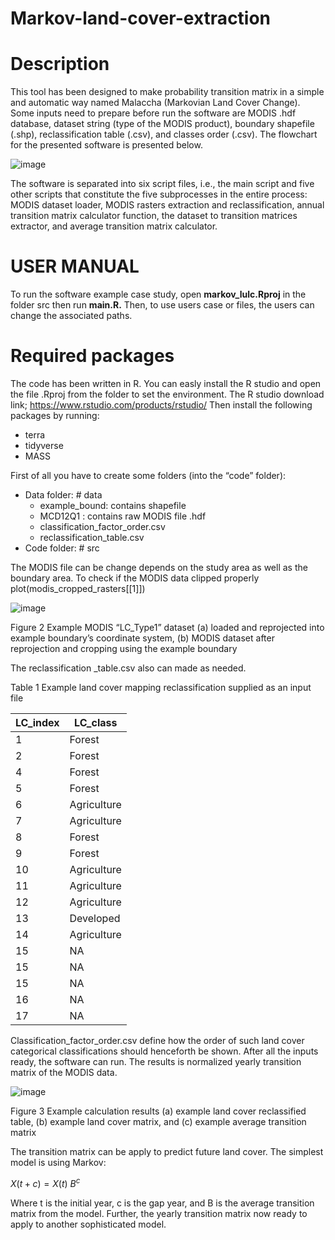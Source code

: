 # Markov-land-cover-extraction

# Description
This tool has been designed to make probability transition matrix in a simple and automatic way named Malaccha (Markovian Land Cover Change). Some inputs need to prepare before run the software are MODIS .hdf database, dataset string (type of the MODIS product), boundary shapefile (.shp), reclassification table (.csv), and classes order (.csv). The flowchart for the presented software is presented below.

 ![image](https://user-images.githubusercontent.com/16074044/192727445-5177eb14-da33-415a-98d6-dd61dc15db3b.png)

The software is separated into six script files, i.e., the main script and five other scripts that constitute the five subprocesses in the entire process: MODIS dataset loader, MODIS rasters extraction and reclassification, annual transition matrix calculator function, the dataset to transition matrices extractor, and average transition matrix calculator.

# USER MANUAL
To run the software example case study, open **markov_lulc.Rproj**  in the folder src then run **main.R.** Then, to use users case or files, the users can change the associated paths.

# Required packages
The code has been written in R. You can easly install the R studio and open the file .Rproj from the folder to set the environment.
The R studio download link; https://www.rstudio.com/products/rstudio/
Then  install the following packages by running:
- terra
- tidyverse
- MASS

First of all you have to create some folders (into the “code” folder):
- Data folder: # data
  - example_bound: contains shapefile
  - MCD12Q1 : contains raw MODIS file .hdf
  -	classification_factor_order.csv
  -	reclassification_table.csv
-	Code folder: # src

The MODIS file can be change depends on the study area as well as the boundary area.
To check if the MODIS data clipped properly
plot(modis_cropped_rasters[[1]]) 

![image](https://user-images.githubusercontent.com/16074044/192771316-69465a4c-da2b-452d-abba-18915896d315.png)

Figure 2 Example MODIS “LC_Type1” dataset (a) loaded and reprojected into example boundary’s coordinate system, (b) MODIS dataset after reprojection and cropping using the example boundary

The reclassification _table.csv also can made as needed.

Table 1 Example land cover mapping reclassification supplied as an input file

|LC_index | LC_class |
|---------|----------|
|    1    | 	Forest  |
|    2    | 	Forest  |
|    4	   |  Forest  |
|    5    |	 Forest  |
|    6    |Agriculture|
|    7    |	Agriculture|
|    8    |	Forest|
|    9    |	Forest|
|   10    |	Agriculture |
|   11    |	Agriculture|
|   12    |	Agriculture|
|   13    |	Developed|
|   14    |	Agriculture|
|   15    |	NA|
|   15    |	NA|
|   15    |	NA|
|   16    |	NA|
|   17    |	NA|


Classification_factor_order.csv define how the order of such land cover categorical classifications should henceforth be shown.
After all the inputs ready, the software can run. 
The results is normalized yearly transition matrix of the MODIS data.

![image](https://user-images.githubusercontent.com/16074044/192802160-ed255e3c-f106-43ff-9196-f734cf42a78a.png)

Figure 3 Example calculation results (a) example land cover reclassified table, (b) example land cover matrix, and (c) example average transition matrix

The transition matrix can be apply to predict future land cover.
The simplest model is using Markov:

$X(t+c) = X(t) \ B^c$ 

Where t is the initial year, c is the gap year, and B is the average transition matrix from the model. 
Further, the yearly transition matrix now ready to apply to another sophisticated model.










